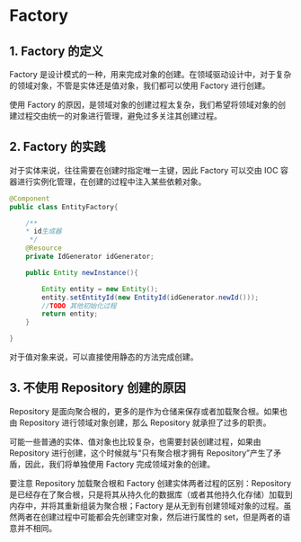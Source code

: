 # Factory

## 1. Factory 的定义

Factory 是设计模式的一种，用来完成对象的创建。在领域驱动设计中，对于复杂的领域对象，不管是实体还是值对象，我们都可以使用 Factory 进行创建。

使用 Factory 的原因，是领域对象的创建过程太复杂，我们希望将领域对象的创建过程交由统一的对象进行管理，避免过多关注其创建过程。

## 2. Factory 的实践

对于实体来说，往往需要在创建时指定唯一主键，因此 Factory 可以交由 IOC 容器进行实例化管理，在创建的过程中注入某些依赖对象。

```java
@Component
public class EntityFactory{

    /**
    * id生成器
     */
    @Resource
    private IdGenerator idGenerator;

    public Entity newInstance(){

        Entity entity = new Entity();
        entity.setEntityId(new EntityId(idGenerator.newId()));
        //TODO 其他初始化过程
        return entity;
    }

}

```

对于值对象来说，可以直接使用静态的方法完成创建。

## 3. 不使用 Repository 创建的原因

Repository 是面向聚合根的，更多的是作为仓储来保存或者加载聚合根。如果也由 Repository 进行领域对象创建，那么 Repository 就承担了过多的职责。

可能一些普通的实体、值对象也比较复杂，也需要封装创建过程，如果由 Repository 进行创建，这个时候就与“只有聚合根才拥有 Repository”产生了矛盾，因此，我们将单独使用 Factory 完成领域对象的创建。

要注意 Repository 加载聚合根和 Factory 创建实体两者过程的区别：Repository 是已经存在了聚合根，只是将其从持久化的数据库（或者其他持久化存储）加载到内存中，并将其重新组装为聚合根；Factory 是从无到有创建领域对象的过程。虽然两者在创建过程中可能都会先创建空对象，然后进行属性的 set，但是两者的语意并不相同。

<!--@include: ../footer.md-->
